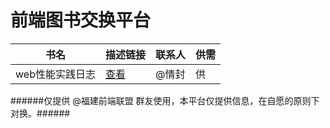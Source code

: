 前端图书交换平台 
====
书名 | 描述链接 | 联系人 | 供需   
------------ | ------------- | ------------ | ------------  
web性能实践日志 | [查看](http://www.amazon.cn/Web%E6%80%A7%E8%83%BD%E5%AE%9E%E8%B7%B5%E6%97%A5%E5%BF%97-%E6%96%AF%E6%89%98%E6%89%AC/dp/B00K4RUL94/ref=sr_1_1?ie=UTF8&qid=1419157096&sr=8-1&keywords=web%E6%80%A7%E8%83%BD%E5%AE%9E%E8%B7%B5%E6%97%A5%E5%BF%97) |  @情封 | 供   


######仅提供 @福建前端联盟 群友使用，本平台仅提供信息，在自愿的原则下对换。######





